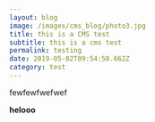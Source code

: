 ```yaml
---
layout: blog
image: /images/cms_blog/photo3.jpg
title: this is a CMS test
subtitle: this is a cms test
permalink: testing
date: 2019-05-02T09:54:50.662Z
category: test
---
```

fewfewfwefwef

**helooo**
